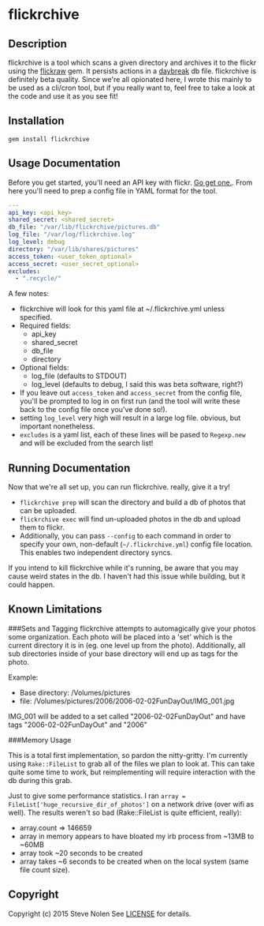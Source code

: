 flickrchive
====

Description
-----------
flickrchive is a tool which scans a given directory and archives it to the flickr using the [flickraw](https://github.com/hanklords/flickraw) gem. It persists actions in a [daybreak](http://propublica.github.io/daybreak/) db file. flickrchive is definitely beta quality. Since we're all opionated here, I wrote this mainly to be used as a cli/cron tool, but if you really want to, feel free to take a look at the code and use it as you see fit!


Installation
------------
`gem install flickrchive`


Usage Documentation
-----------------
Before you get started, you'll need an API key with flickr. [Go get one.](https://www.flickr.com/services/apps/create/apply/). From here you'll need to prep a config file in YAML format for the tool.

```yaml
---
api_key: <api_key>
shared_secret: <shared_secret>
db_file: "/var/lib/flickrchive/pictures.db"
log_file: "/var/log/flickrchive.log"
log_level: debug
directory: "/var/lib/shares/pictures"
access_token: <user_token_optional>
access_secret: <user_secret_optional>
excludes:
  - ".recycle/"
```

A few notes:
  * flickrchive will look for this yaml file at ~/.flickrchive.yml unless specified.
  * Required fields:
    * api_key
    * shared_secret
    * db_file
    * directory
  * Optional fields:
    * log_file (defaults to STDOUT)
    * log_level (defaults to debug, I said this was beta software, right?)
  * If you leave out `access_token` and `access_secret` from the config file, you'll be prompted to log in on first run (and the tool will write these back to the config file once you've done so!).
  * setting `log_level` very high will result in a large log file. obvious, but important nonetheless.
  * `excludes` is a yaml list, each of these lines will be pased to `Regexp.new` and will be excluded from the search list!


Running Documentation
----------------------
Now that we're all set up, you can run flickrchive. really, give it a try!

  * `flickrchive prep` will scan the directory and build a db of photos that can be uploaded.
  * `flickrchive exec` will find un-uploaded photos in the db and upload them to flickr.
  * Additionally, you can pass `--config` to each command in order to specify your own, non-default (`~/.flickrchive.yml`) config file location. This enables two independent directory syncs.

If you intend to kill flickrchive while it's running, be aware that you may cause weird states in the db. I haven't had this issue while building, but it could happen.


Known Limitations
-----------------
###Sets and Tagging
flickrchive attempts to automagically give your photos some organization.  Each photo will be placed into a 'set' which is the current directory it is in (eg. one level up from the photo). Additionally, all sub directories inside of your base directory will end up as tags for the photo. 

Example: 
  * Base directory: /Volumes/pictures
  * file: /Volumes/pictures/2006/2006-02-02FunDayOut/IMG_001.jpg

IMG_001 will be added to a set called "2006-02-02FunDayOut" and have tags "2006-02-02FunDayOut" and "2006"

###Memory Usage

This is a total first implementation, so pardon the nitty-gritty. I'm currently using `Rake::FileList` to grab all of the files we plan to look at.  This can take quite some time to work, but reimplementing will require interaction with the db during this grab. 

Just to give some performance statistics. I ran `array = FileList['huge_recursive_dir_of_photos']` on a network drive (over wifi as well). The results weren't so bad (Rake::FileList is quite efficient, really):

  * array.count => 146659
  * array in memory appears to have bloated my irb process from ~13MB to ~60MB
  * array took ~20 seconds to be created
  * array takes ~6 seconds to be created when on the local system (same file count size).

## Copyright
Copyright (c) 2015 Steve Nolen
See [LICENSE][] for details.

[license]: LICENSE